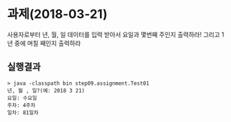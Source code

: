 # 과제(2018-03-21)
사용자로부터 년, 월, 일 데이터를 입력 받아서 요일과 몇번째 주인지 출력하라!
그리고 1년 중에 며칠 째인지 출력하라

## 실행결과
```
> java -classpath bin step09.assignment.Test01
년, 월 , 일?(예: 2018 3 21)
요일: 수요일
주차: 4주차
일차: 81일차
```